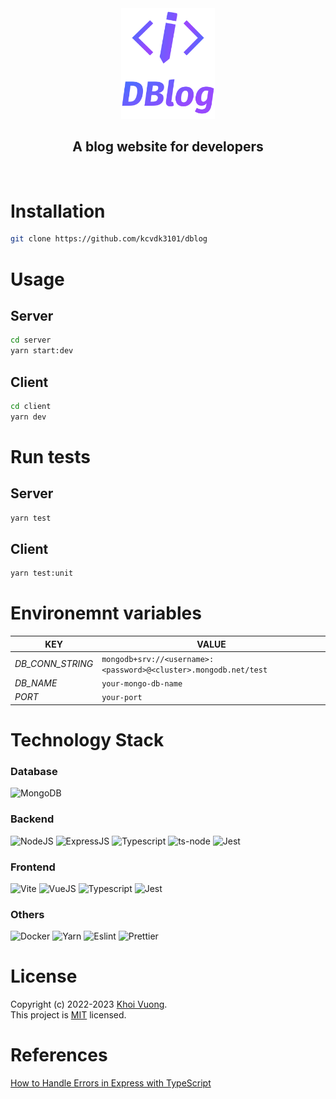 <div align="center">
  <a href="https://github.com/kcvdk3101">
    <img src="./dblog-logo.svg" alt="dblog-logo" width="150">
  </a>
  <h2 align="center">A blog website for developers</h2>
</div>
<br/>

# Installation

```bash
git clone https://github.com/kcvdk3101/dblog
```

# Usage

## Server
```bash
cd server
yarn start:dev
```

## Client
```bash
cd client
yarn dev
```

# Run tests

## Server
```bash
yarn test
```

## Client
```bash
yarn test:unit
```

# Environemnt variables

| KEY              | VALUE          
| -----------------|----------------|
| *DB_CONN_STRING* | `mongodb+srv://<username>:<password>@<cluster>.mongodb.net/test`
| *DB_NAME*        | `your-mongo-db-name`     
| *PORT*           | `your-port`   

# Technology Stack

### Database
![MongoDB](https://img.shields.io/badge/MongoDB-4EA94B?style=for-the-badge&logo=mongodb&logoColor=white)

### Backend
![NodeJS](https://img.shields.io/badge/Node.js-339933?style=for-the-badge&logo=nodedotjs&logoColor=white) ![ExpressJS](https://img.shields.io/badge/Express.js-000000?style=for-the-badge&logo=express&logoColor=white) ![Typescript](https://img.shields.io/badge/TypeScript-007ACC?style=for-the-badge&logo=typescript&logoColor=white) ![ts-node](https://img.shields.io/badge/ts--node-3178C6?style=for-the-badge&logo=ts-node&logoColor=white) ![Jest](https://img.shields.io/badge/Jest-C21325?style=for-the-badge&logo=jest&logoColor=white)

### Frontend
![Vite](https://img.shields.io/badge/Vite-B73BFE?style=for-the-badge&logo=vite&logoColor=FFD62E) ![VueJS](https://img.shields.io/badge/Vue.js-35495E?style=for-the-badge&logo=vuedotjs&logoColor=4FC08D) ![Typescript](https://img.shields.io/badge/TypeScript-007ACC?style=for-the-badge&logo=typescript&logoColor=white) ![Jest](https://img.shields.io/badge/Jest-C21325?style=for-the-badge&logo=jest&logoColor=white)

### Others
![Docker](https://img.shields.io/badge/Docker-2CA5E0?style=for-the-badge&logo=docker&logoColor=white) ![Yarn](https://img.shields.io/badge/Yarn-2C8EBB?style=for-the-badge&logo=yarn&logoColor=white) ![Eslint](https://img.shields.io/badge/eslint-3A33D1?style=for-the-badge&logo=eslint&logoColor=white) ![Prettier](https://img.shields.io/badge/prettier-1A2C34?style=for-the-badge&logo=prettier&logoColor=F7BA3E)


# License
Copyright (c) 2022-2023 [Khoi Vuong](https://github.com/kcvdk3101).<br />
This project is [MIT](./LICENSE) licensed.

# References

[How to Handle Errors in Express with TypeScript](https://www.codeconcisely.com/posts/how-to-handle-errors-in-express-with-typescript/)